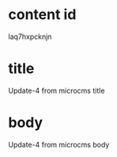 # content id
laq7hxpcknjn

# title
Update-4 from microcms title

# body
Update-4 from microcms body
